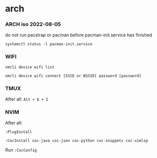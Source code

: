 # arch

### ARCH iso 2022-08-05
do not run pacstrap or pacman before pacman-init.service has finished

```systemctl status -l pacman-init.service```

### WIFI

```nmcli device wifi list```

```nmcli device wifi connect [SSID or BSSID] password [password]```

### TMUX
After all:
```Alt + b + I```

### NVIM
After all:

```:PlugInstall```

```:CocInstall coc-java coc-json coc-python coc-snippets coc-vimlsp```

Run ```:CocConfig```
